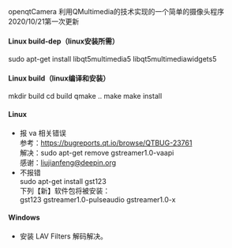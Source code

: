 openqtCamera
利用QMultimedia的技术实现的一个简单的摄像头程序
2020/10/21第一次更新

#### Linux build-dep（linux安装所需）
sudo apt-get install libqt5multimedia5 libqt5multimediawidgets5
#### Linux build（linux编译和安装）
mkdir build
cd build
qmake ..
make 
make install

#### Linux
* 报 va 相关错误  
参考：https://bugreports.qt.io/browse/QTBUG-23761  
解决：sudo apt-get remove gstreamer1.0-vaapi  
感谢：liujianfeng@deepin.org
* 不报错  
    sudo apt-get install gst123  
    下列【新】软件包将被安装：  
    gst123 gstreamer1.0-pulseaudio gstreamer1.0-x  

#### Windows
* 安装 LAV Filters 解码解决。
